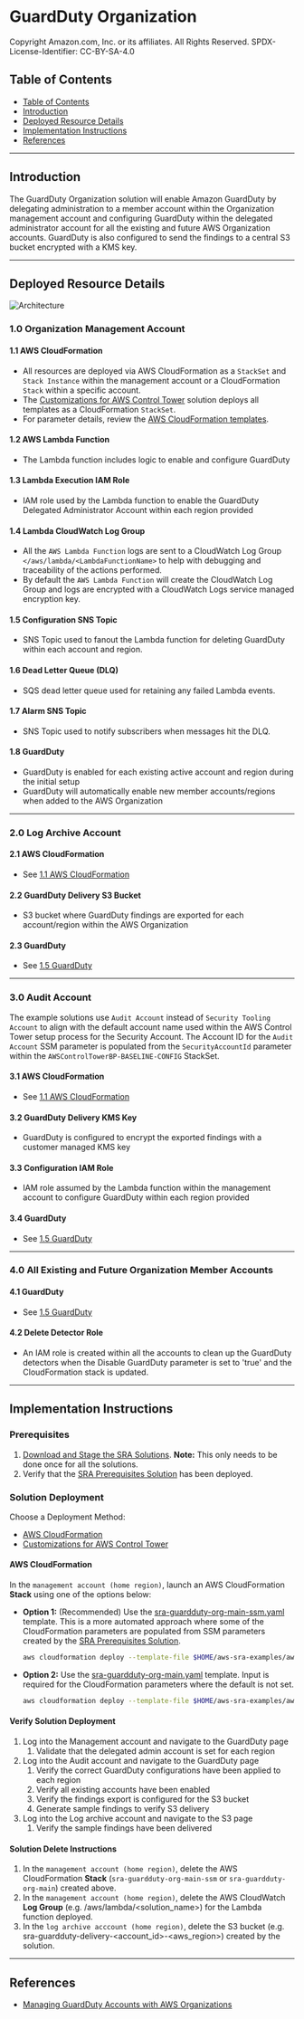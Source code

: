 # GuardDuty Organization<!-- omit in toc -->

Copyright Amazon.com, Inc. or its affiliates. All Rights Reserved. SPDX-License-Identifier: CC-BY-SA-4.0

## Table of Contents

- [Table of Contents](#table-of-contents)
- [Introduction](#introduction)
- [Deployed Resource Details](#deployed-resource-details)
- [Implementation Instructions](#implementation-instructions)
- [References](#references)

---

## Introduction

The GuardDuty Organization solution will enable Amazon GuardDuty by delegating administration to a member account within the Organization management account and configuring GuardDuty within the delegated administrator account for all the existing and
future AWS Organization accounts. GuardDuty is also configured to send the findings to a central S3 bucket encrypted with a KMS key.

---

## Deployed Resource Details

![Architecture](./documentation/guardduty-org.png)

### 1.0 Organization Management Account<!-- omit in toc -->

#### 1.1 AWS CloudFormation<!-- omit in toc -->

- All resources are deployed via AWS CloudFormation as a `StackSet` and `Stack Instance` within the management account or a CloudFormation `Stack` within a specific account.
- The [Customizations for AWS Control Tower](https://aws.amazon.com/solutions/implementations/customizations-for-aws-control-tower/) solution deploys all templates as a CloudFormation `StackSet`.
- For parameter details, review the [AWS CloudFormation templates](templates/).

#### 1.2 AWS Lambda Function<!-- omit in toc -->

- The Lambda function includes logic to enable and configure GuardDuty

#### 1.3 Lambda Execution IAM Role<!-- omit in toc -->

- IAM role used by the Lambda function to enable the GuardDuty Delegated Administrator Account within each region provided

#### 1.4 Lambda CloudWatch Log Group<!-- omit in toc -->

- All the `AWS Lambda Function` logs are sent to a CloudWatch Log Group `</aws/lambda/<LambdaFunctionName>` to help with debugging and traceability of the actions performed.
- By default the `AWS Lambda Function` will create the CloudWatch Log Group and logs are encrypted with a CloudWatch Logs service managed encryption key.

#### 1.5 Configuration SNS Topic<!-- omit in toc -->

- SNS Topic used to fanout the Lambda function for deleting GuardDuty within each account and region.

#### 1.6 Dead Letter Queue (DLQ)<!-- omit in toc -->

- SQS dead letter queue used for retaining any failed Lambda events.

#### 1.7 Alarm SNS Topic<!-- omit in toc -->

- SNS Topic used to notify subscribers when messages hit the DLQ.

#### 1.8 GuardDuty<!-- omit in toc -->

- GuardDuty is enabled for each existing active account and region during the initial setup
- GuardDuty will automatically enable new member accounts/regions when added to the AWS Organization

---

### 2.0 Log Archive Account<!-- omit in toc -->

#### 2.1 AWS CloudFormation<!-- omit in toc -->

- See [1.1 AWS CloudFormation](#11-aws-cloudformation)

#### 2.2 GuardDuty Delivery S3 Bucket<!-- omit in toc -->

- S3 bucket where GuardDuty findings are exported for each account/region within the AWS Organization

#### 2.3 GuardDuty<!-- omit in toc -->

- See [1.5 GuardDuty](#15-guardduty)

---

### 3.0 Audit Account<!-- omit in toc -->

The example solutions use `Audit Account` instead of `Security Tooling Account` to align with the default account name used within the AWS Control Tower setup process for the Security Account. The Account ID for the `Audit Account` SSM parameter is
populated from the `SecurityAccountId` parameter within the `AWSControlTowerBP-BASELINE-CONFIG` StackSet.

#### 3.1 AWS CloudFormation<!-- omit in toc -->

- See [1.1 AWS CloudFormation](#11-aws-cloudformation)

#### 3.2 GuardDuty Delivery KMS Key<!-- omit in toc -->

- GuardDuty is configured to encrypt the exported findings with a customer managed KMS key

#### 3.3 Configuration IAM Role<!-- omit in toc -->

- IAM role assumed by the Lambda function within the management account to configure GuardDuty within each region provided

#### 3.4 GuardDuty<!-- omit in toc -->

- See [1.5 GuardDuty](#15-guardduty)

---

### 4.0 All Existing and Future Organization Member Accounts<!-- omit in toc -->

#### 4.1 GuardDuty<!-- omit in toc -->

- See [1.5 GuardDuty](#15-guardduty)

#### 4.2 Delete Detector Role<!-- omit in toc -->

- An IAM role is created within all the accounts to clean up the GuardDuty detectors when the Disable GuardDuty parameter is set to 'true' and the CloudFormation stack is updated.

---

## Implementation Instructions

### Prerequisites<!-- omit in toc -->

1. [Download and Stage the SRA Solutions](../../../docs/DOWNLOAD-AND-STAGE-SOLUTIONS.md). **Note:** This only needs to be done once for all the solutions.
2. Verify that the [SRA Prerequisites Solution](../../common/common_prerequisites/) has been deployed.

### Solution Deployment<!-- omit in toc -->

Choose a Deployment Method:

- [AWS CloudFormation](#aws-cloudformation)
- [Customizations for AWS Control Tower](../../../docs/CFCT-DEPLOYMENT-INSTRUCTIONS.md)

#### AWS CloudFormation<!-- omit in toc -->

In the `management account (home region)`, launch an AWS CloudFormation **Stack** using one of the options below:

- **Option 1:** (Recommended) Use the [sra-guardduty-org-main-ssm.yaml](templates/sra-guardduty-org-main-ssm.yaml) template. This is a more automated approach where some of the CloudFormation parameters are populated from SSM parameters created by
  the [SRA Prerequisites Solution](../../common/common_prerequisites/).

  ```bash
  aws cloudformation deploy --template-file $HOME/aws-sra-examples/aws_sra_examples/solutions/guardduty/guardduty_org/templates/sra-guardduty-org-main-ssm.yaml --stack-name sra-guardduty-org-main-ssm --capabilities CAPABILITY_NAMED_IAM
  ```

- **Option 2:** Use the [sra-guardduty-org-main.yaml](templates/sra-guardduty-org-main.yaml) template. Input is required for the CloudFormation parameters where the default is not set.

  ```bash
  aws cloudformation deploy --template-file $HOME/aws-sra-examples/aws_sra_examples/solutions/guardduty/guardduty_org/templates/sra-guardduty-org-main.yaml --stack-name sra-guardduty-org-main --capabilities CAPABILITY_NAMED_IAM --parameter-overrides pAuditAccountId=<AUDIT_ACCOUNT_ID> pLogArchiveAccountId=<LOG_ARCHIVE_ACCOUNT_ID> pOrganizationId=<ORGANIZATION_ID> pRootOrganizationalUnitId=<ROOT_ORGANIZATIONAL_UNIT_ID> pSRAStagingS3BucketName=<SRA_STAGING_S3_BUCKET_NAME>
  ```

#### Verify Solution Deployment<!-- omit in toc -->

1. Log into the Management account and navigate to the GuardDuty page
   1. Validate that the delegated admin account is set for each region
2. Log into the Audit account and navigate to the GuardDuty page
   1. Verify the correct GuardDuty configurations have been applied to each region
   2. Verify all existing accounts have been enabled
   3. Verify the findings export is configured for the S3 bucket
   4. Generate sample findings to verify S3 delivery
3. Log into the Log archive account and navigate to the S3 page
   1. Verify the sample findings have been delivered

#### Solution Delete Instructions<!-- omit in toc -->

1. In the `management account (home region)`, delete the AWS CloudFormation **Stack** (`sra-guardduty-org-main-ssm` or `sra-guardduty-org-main`) created above.
2. In the `management account (home region)`, delete the AWS CloudWatch **Log Group** (e.g. /aws/lambda/<solution_name>) for the Lambda function deployed.
3. In the `log archive acccount (home region)`, delete the S3 bucket (e.g. sra-guardduty-delivery-<account_id>-<aws_region>) created by the solution.

---

## References

- [Managing GuardDuty Accounts with AWS Organizations](https://docs.aws.amazon.com/guardduty/latest/ug/guardduty_organizations.html)
